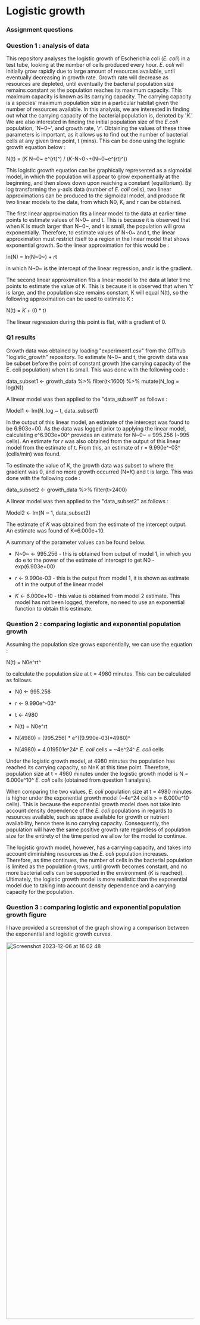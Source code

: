 # Logistic growth

### Assignment questions

### Question 1 : analysis of data

This repository analyses the logistic growth of Escherichia coli (*E.
coli*) in a test tube, looking at the number of cells produced every
hour. *E. coli* will initially grow rapidly due to large amount of
resources available, until eventually decreasing in growth rate. Growth
rate will decrease as resources are depleted, until eventually the
bacterial population size remains constant as the population reaches its
maximum capacity. This maximum capacity is known as its carrying
capacity. The carrying capacity is a species' maximum population size in
a particular habitat given the number of resources available. In this
analysis, we are interested in finding out what the carrying capacity of
the bacterial population is, denoted by '*K*.' We are also interested in
finding the initial population size of the *E.coli* population, 'N~0~',
and growth rate, '*r*'. Obtaining the values of these three parameters
is important, as it allows us to find out the number of bacterial cells
at any given time point, t (mins). This can be done using the logistic
growth equation below :

N(t) = (*K* N~0~ e^(rt)^) / (*K*-N~0~+(N~0~e^(rt)^))

This logistic growth equation can be graphically represented as a
sigmoidal model, in which the population will appear to grow
exponentially at the beginning, and then slows down upon reaching a
constant (equilibrium). By log transforming the y-axis data (number of
*E. coli* cells), two linear approximations can be produced to the
sigmoidal model, and produce fit two linear models to the data, from
which N0, K, and r can be obtained.

The first linear approximation fits a linear model to the data at
earlier time points to estimate values of N~0~ and t. This is because it
is observed that when K is much larger than N~0~, and t is small, the
population will grow exponentially. Therefore, to estimate values of
N~0~ and t, the linear approximation must restrict itself to a region in
the linear model that shows exponential growth. So the linear
approximation for this would be :

ln(N) = ln(N~0~) + *r*t

in which N~0~ is the intercept of the linear regression, and r is the
gradient.

The second linear approximation fits a linear model to the data at later
time points to estimate the value of K. This is because it is observed
that when 't' is large, and the population size remains constant, K will
equal N(t), so the following approximation can be used to estimate K :

N(t) = *K* + (0 * t)

The linear regression during this point is flat, with a gradient of 0.

### Q1 results

Growth data was obtained by loading "experiment1.csv" from the GIThub
"logistic_growth" repository. To estimate N~0~ and t, the growth data
was be subset before the point of constant growth (the carrying capacity
of the E. coli population) when t is small. This was done with the
following code :

data_subset1 \<- growth_data %\>% filter(t\<1600) %\>% mutate(N_log =
log(N))

A linear model was then applied to the "data_subset1" as follows :

Model1 \<- lm(N_log \~ t, data_subset1)

In the output of this linear model, an estimate of the intercept was
found to be 6.903e+00. As the data was logged prior to applying the
linear model, calculating e^6.903e+00^ provides an estimate for N~0~ =
995.256 (\~995 cells). An estimate for *r* was also obtained from the
output of this linear model from the estimate of t. From this, an
estimate of r = 9.990e^-03^ (cells/min) was found.

To estimate the value of *K*, the growth data was subset to where the
gradient was 0, and no more growth occurred (N=*K*) and t is large. This
was done with the following code :

data_subset2 \<- growth_data %\>% filter(t\>2400)

A linear model was then applied to the "data_subset2" as follows :

Model2 \<- lm(N \~ 1, data_subset2)

The estimate of *K* was obtained from the estimate of the intercept
output. An estimate was found of K=6.000e+10.

A summary of the parameter values can be found below.

-   N~0~ \<- 995.256 - this is obtained from output of model 1, in which
    you do e to the power of the estimate of intercept to get N0 -
    exp(6.903e+00)

-   *r* \<- 9.990e-03 - this is the output from model 1, it is shown as
    estimate of t in the output of the linear model

-   *K* \<- 6.000e+10 - this value is obtained from model 2 estimate.
    This model has not been logged, therefore, no need to use an
    exponential function to obtain this estimate.

### Question 2 : comparing logistic and exponential population growth

Assuming the population size grows exponentially, we can use the
equation :

N(t) = N0e^rt^

to calculate the population size at t = 4980 minutes. This can be
calculated as follows.

-   N0 \<- 995.256

-   r \<- 9.990e^-03^

-   t \<- 4980

-   N(t) = N0e\^rt

-   N(4980) = (995.256) \* e^((9.990e-03)\*4980)^

-   N(4980) = 4.019501e^24^ *E. coli* cells = \~4e^24^ *E. coli* cells

Under the logistic growth model, at 4980 minutes the population has
reached its carrying capacity, so N=K at this time point. Therefore,
population size at t = 4980 minutes under the logistic growth model is N
= 6.000e^10^ *E. coli* cells (obtained from question 1 analysis).

When comparing the two values, *E. coli* population size at t = 4980
minutes is higher under the exponential growth model (\~4e\^24 cells \>
= 6.000e\^10 cells). This is because the exponential growth model does
not take into account density dependence of the *E. coli* populations in
regards to resources available, such as space available for growth or
nutrient availability, hence there is no carrying capacity.
Consequently, the population will have the same positive growth rate
regardless of population size for the entirety of the time period we
allow for the model to continue.

The logistic growth model, however, has a carrying capacity, and takes
into account diminishing resources as the *E. coli* population
increases. Therefore, as time continues, the number of cells in the
bacterial population is limited as the population grows, until growth
becomes constant, and no more bacterial cells can be supported in the
environment (*K* is reached). Ultimately, the logistic growth model is
more realistic than the exponential model due to taking into account
density dependence and a carrying capacity for the population.

### Question 3 : comparing logistic and exponential population growth figure

I have provided a screenshot of the graph showing a comparison between
the exponential and logistic growth curves.

<img width="1011" alt="Screenshot 2023-12-06 at 16 02 48" src="https://github.com/LeahS03/logistic_growth/assets/150166853/33870464-41c8-454c-b885-37f5c11dcc01">




